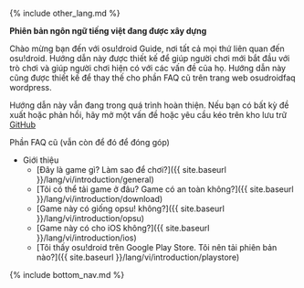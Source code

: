 {% include other_lang.md %}

**Phiên bản ngôn ngữ tiếng việt đang được xây dựng**

Chào mừng bạn đến với osu!droid Guide, nơi tất cả mọi thứ liên quan đến osu!droid. Hướng dẫn này được thiết kế để giúp người chơi mới bắt đầu với trò chơi và giúp người chơi hiện có với các vấn đề của họ. Hướng dẫn này cũng được thiết kế để thay thế cho phần FAQ cũ trên trang web osudroidfaq wordpress.

Hướng dẫn này vẫn đang trong quá trình hoàn thiện. Nếu bạn có bất kỳ đề xuất hoặc phản hồi, hãy mở một vấn đề hoặc yêu cầu kéo trên kho lưu trữ [GitHub](https://github.com/NeroYuki/osudroid-guide)

Phần FAQ cũ (vẫn còn để đó để đóng góp)

- Giới thiệu
    - [Đây là game gì? Làm sao để chơi?]({{ site.baseurl }}/lang/vi/introduction/general)
    - [Tôi có thể tải game ở đâu? Game có an toàn không?]({{ site.baseurl }}/lang/vi/introduction/download)
    - [Game này có giống opsu! không?]({{ site.baseurl }}/lang/vi/introduction/opsu)
    - [Game này có cho iOS không?]({{ site.baseurl }}/lang/vi/introduction/ios)
    - [Tôi thấy osu!droid trên Google Play Store. Tôi nên tải phiên bản nào?]({{ site.baseurl }}/lang/vi/introduction/playstore)

{% include bottom_nav.md %}